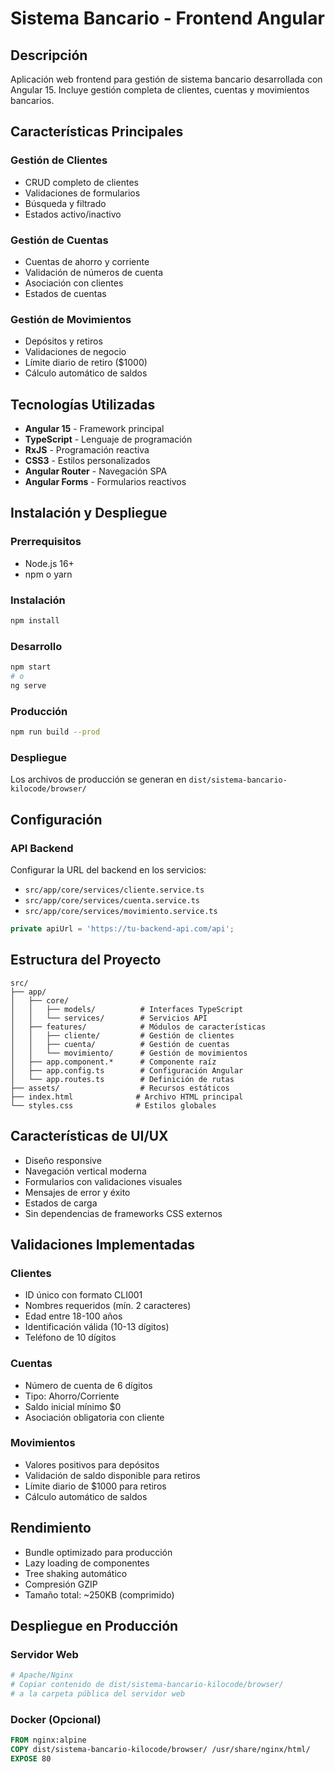 # Sistema Bancario - Frontend Angular

##  Descripción
Aplicación web frontend para gestión de sistema bancario desarrollada con Angular 15. Incluye gestión completa de clientes, cuentas y movimientos bancarios.

##  Características Principales

###  Gestión de Clientes
-  CRUD completo de clientes
-  Validaciones de formularios
-  Búsqueda y filtrado
-  Estados activo/inactivo

###  Gestión de Cuentas
-  Cuentas de ahorro y corriente
-  Validación de números de cuenta
-  Asociación con clientes
-  Estados de cuentas

###  Gestión de Movimientos
-  Depósitos y retiros
-  Validaciones de negocio
-  Límite diario de retiro ($1000)
-  Cálculo automático de saldos

##  Tecnologías Utilizadas

- **Angular 15** - Framework principal
- **TypeScript** - Lenguaje de programación
- **RxJS** - Programación reactiva
- **CSS3** - Estilos personalizados
- **Angular Router** - Navegación SPA
- **Angular Forms** - Formularios reactivos

##  Instalación y Despliegue

### Prerrequisitos
- Node.js 16+
- npm o yarn

### Instalación
```bash
npm install
```

### Desarrollo
```bash
npm start
# o
ng serve
```

### Producción
```bash
npm run build --prod
```

### Despliegue
Los archivos de producción se generan en `dist/sistema-bancario-kilocode/browser/`

##  Configuración

### API Backend
Configurar la URL del backend en los servicios:
- `src/app/core/services/cliente.service.ts`
- `src/app/core/services/cuenta.service.ts`
- `src/app/core/services/movimiento.service.ts`

```typescript
private apiUrl = 'https://tu-backend-api.com/api';
```

##  Estructura del Proyecto

```
src/
├── app/
│   ├── core/
│   │   ├── models/          # Interfaces TypeScript
│   │   └── services/        # Servicios API
│   ├── features/            # Módulos de características
│   │   ├── cliente/         # Gestión de clientes
│   │   ├── cuenta/          # Gestión de cuentas
│   │   └── movimiento/      # Gestión de movimientos
│   ├── app.component.*      # Componente raíz
│   ├── app.config.ts        # Configuración Angular
│   └── app.routes.ts        # Definición de rutas
├── assets/                  # Recursos estáticos
├── index.html              # Archivo HTML principal
└── styles.css              # Estilos globales
```

##  Características de UI/UX

-  Diseño responsive
-  Navegación vertical moderna
-  Formularios con validaciones visuales
-  Mensajes de error y éxito
-  Estados de carga
-  Sin dependencias de frameworks CSS externos

##  Validaciones Implementadas

### Clientes
- ID único con formato CLI001
- Nombres requeridos (mín. 2 caracteres)
- Edad entre 18-100 años
- Identificación válida (10-13 dígitos)
- Teléfono de 10 dígitos

### Cuentas
- Número de cuenta de 6 dígitos
- Tipo: Ahorro/Corriente
- Saldo inicial mínimo $0
- Asociación obligatoria con cliente

### Movimientos
- Valores positivos para depósitos
- Validación de saldo disponible para retiros
- Límite diario de $1000 para retiros
- Cálculo automático de saldos

##  Rendimiento

-  Bundle optimizado para producción
-  Lazy loading de componentes
-  Tree shaking automático
-  Compresión GZIP
-  Tamaño total: ~250KB (comprimido)

##  Despliegue en Producción

### Servidor Web
```bash
# Apache/Nginx
# Copiar contenido de dist/sistema-bancario-kilocode/browser/
# a la carpeta pública del servidor web
```

### Docker (Opcional)
```dockerfile
FROM nginx:alpine
COPY dist/sistema-bancario-kilocode/browser/ /usr/share/nginx/html/
EXPOSE 80
```

